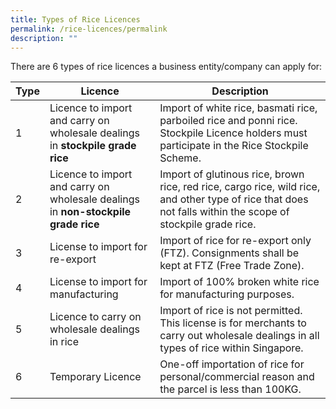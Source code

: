 ```yaml
---
title: Types of Rice Licences
permalink: /rice-licences/permalink
description: ""
---
```



There are 6 types of rice licences a business entity/company can apply for:

| Type | Licence | Description |
| -------- | -------- | -------- |
| 1  | Licence to import and carry on wholesale dealings in **stockpile grade rice**    |  Import of white rice, basmati rice, parboiled rice and ponni rice. Stockpile Licence holders must participate in the Rice Stockpile Scheme.   |
| 2  | Licence to import and carry on wholesale dealings in **non-stockpile grade rice** |     Import of glutinous rice, brown rice, red rice, cargo rice, wild rice, and other type of rice that does not falls within the scope of stockpile grade rice.    |
| 3 | License to import for re-export| Import of rice for re-export only (FTZ). Consignments shall be kept at FTZ (Free Trade Zone). |
| 4 | License to import for manufacturing| Import of 100% broken white rice for manufacturing purposes. |
| 5 | Licence to carry on wholesale dealings in rice     |Import of rice is not permitted. This license is for merchants to carry out wholesale dealings in all types of rice within Singapore.|
| 6 | Temporary Licence    |  One-off importation of rice for personal/commercial reason and the parcel is less than 100KG.    | 


